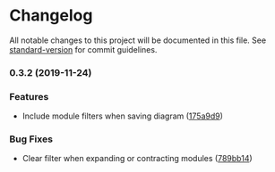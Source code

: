 # Changelog

All notable changes to this project will be documented in this file. See [standard-version](https://github.com/conventional-changelog/standard-version) for commit guidelines.

### 0.3.2 (2019-11-24)


### Features

* Include module filters when saving diagram ([175a9d9](https://github.com/mapequation/alluvial-generator/commit/175a9d9ce26a36356d4cfb97c7502e628b7cb337))


### Bug Fixes

* Clear filter when expanding or contracting modules ([789bb14](https://github.com/mapequation/alluvial-generator/commit/789bb14414ece974f30b6fa2beb1bb67b378918f))
